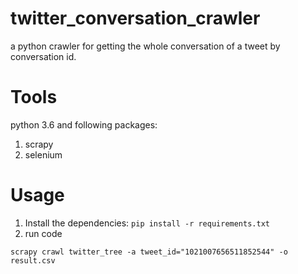 # twitter_conversation_crawler
a python crawler for getting the whole conversation of a tweet by conversation id.



# Tools
python 3.6 and following packages:
1. scrapy 
2. selenium

# Usage
1. Install the dependencies:
``pip install -r requirements.txt``
2. run code

``scrapy crawl twitter_tree -a tweet_id="1021007656511852544" -o result.csv
``
